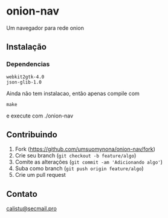 # onion-nav
Um navegador para rede onion

## Instalação

### Dependencias

	webkit2gtk-4.0
	json-glib-1.0

Ainda não tem instalacao, então apenas compile com

	make


e execute com ./onion-nav


## Contribuindo

1. Fork (<https://github.com/umsuomynona/onion-nav/fork>)
2. Crie seu branch (`git checkout -b feature/algo`)
3. Comite as alterações (`git commit -am 'Adicionando algo'`)
4. Suba como branch (`git push origin feature/algo`)
5. Crie um pull request

## Contato

calistu@secmail.pro
